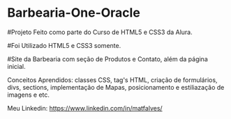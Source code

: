 # Barbearia-One-Oracle

#Projeto Feito como parte do Curso de HTML5 e CSS3 da Alura.

#Foi Utilizado HTML5 e CSS3 somente.

#Site da Barbearia com seção de Produtos e Contato, além da página inicial.

Conceitos Aprendidos: classes CSS, tag's HTML, criação de formulários, divs, sections, implementação de Mapas, posicionamento e estiliazação de imagens e etc.

Meu Linkedin: https://www.linkedin.com/in/matfalves/



